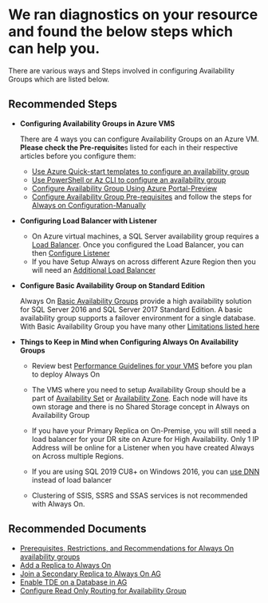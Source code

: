 <properties
	pageTitle="AlwaysOn Availability Groups - Configuration"
	description="AlwaysOn Availability Groups - Configuration"
	infoBubbleText="Database Backup Failure with Active lease Error"
	service="Microsoft.SqlVirtualMachine"
	resource="SqlVirtualMachines"
	ms.author="ujpat"	
	authors="ujpat"
	displayOrder="1"
	diagnosticScenario=""
	selfHelpType="diagnostics"
	supportTopicIds="32740063"
	resourceTags="windowsSQL"
	productPesIds="14745,16342"
	cloudEnvironments="public,fairfax, usnat, ussec, blackforest, mooncake"
	articleId="9d7b751e-c1b9-4fac-aa84-21f3b4157d0e"
	ownershipId="AzureData_AzureSQLVM"
/>

# We ran diagnostics on your resource and found the below steps which can help you.

<!--issueDescription-->
There are various ways and Steps involved in configuring Availability Groups which are listed below.
<!--/issueDescription-->

## **Recommended Steps**

- **Configuring Availability Groups in Azure VMS**

     There are 4 ways you can configure Availability Groups on an Azure VM. **Please check the Pre-requisite**s listed for each in their respective articles before you configure them:
 
  * [Use Azure Quick-start templates to configure an availability group](https://docs.microsoft.com/azure/azure-sql/virtual-machines/windows/availability-group-quickstart-template-configure)
  * [Use PowerShell or Az CLI to configure an availability group](https://docs.microsoft.com/azure/azure-sql/virtual-machines/windows/availability-group-az-commandline-configure?tabs=azure-cli)
  * [Configure Availability Group Using Azure Portal-Preview](https://docs.microsoft.com/azure/azure-sql/virtual-machines/windows/availability-group-azure-portal-configure?tabs=azure-cli)
  * [Configure Availability Group Pre-requisites](https://docs.microsoft.com/azure/azure-sql/virtual-machines/windows/availability-group-manually-configure-prerequisites-tutorial) and follow the steps for [Always on Configuration-Manually](https://docs.microsoft.com/azure/azure-sql/virtual-machines/windows/availability-group-manually-configure-tutorial)

* **Configuring Load Balancer with Listener**
  
    * On Azure virtual machines, a SQL Server availability group requires a [Load Balancer](https://docs.microsoft.com/azure/azure-sql/virtual-machines/windows/availability-group-manually-configure-tutorial#create-an-azure-load-balancer). Once you configured the Load Balancer, you can then [Configure Listener](https://docs.microsoft.com/azure/azure-sql/virtual-machines/windows/availability-group-manually-configure-tutorial#configure-listener)
    * If you have Setup Always on across different Azure Region then you will need an [Additional Load Balancer](https://docs.microsoft.com/azure/azure-sql/virtual-machines/windows/availability-group-manually-configure-multiple-regions#create-remote-replica)

 
* **Configure Basic Availability Group on Standard Edition**

  Always On [Basic Availability Groups](https://docs.microsoft.com/sql/database-engine/availability-groups/windows/basic-availability-groups-always-on-availability-groups?view=sql-server-ver15) provide a high availability solution for SQL Server 2016 and SQL Server 2017 Standard Edition. A basic availability group supports a failover environment for a single database.  With Basic Availability Group you have many other [Limitations listed here](https://docs.microsoft.com/sql/database-engine/availability-groups/windows/basic-availability-groups-always-on-availability-groups?view=sql-server-ver15#limitations)
  


* **Things to Keep in Mind when Configuring Always On Availability Groups**

   - Review best [Performance Guidelines for your VMS](https://docs.microsoft.com/azure/azure-sql/virtual-machines/windows/performance-guidelines-best-practices) before you plan to deploy Always On
   - The VMS where you need to setup Availability Group should be a part of [Availability Set](https://docs.microsoft.com/azure/virtual-machines/windows/tutorial-availability-sets#create-an-availability-set) or [Availability Zone](https://docs.microsoft.com/azure/availability-zones/az-overview). Each node will have its own storage and there is no Shared Storage concept in Always on Availability Group

  - If you have your Primary Replica on On-Premise, you will still need a load balancer for your DR site on Azure for High Availability. Only 1 IP Address will be online for a Listener when you have created Always on Across multiple Regions. 

  - If you are using SQL 2019 CU8+ on Windows 2016, you can [use DNN](https://docs.microsoft.com/azure/azure-sql/virtual-machines/windows/availability-group-distributed-network-name-dnn-listener-configure) instead of load balancer

  - Clustering of SSIS, SSRS and SSAS services is not recommended with Always On.


## **Recommended Documents**

* [Prerequisites, Restrictions, and Recommendations for Always On availability groups](https://docs.microsoft.com/sql/database-engine/availability-groups/windows/prereqs-restrictions-recommendations-always-on-availability?view=sql-server-ver15)
* [Add a Replica to Always On](https://docs.microsoft.com/sql/database-engine/availability-groups/windows/use-the-add-replica-to-availability-group-wizard-sql-server-management-studio?view=sql-server-ver15)
* [Join a Secondary Replica to Always On AG](https://docs.microsoft.com/sql/database-engine/availability-groups/windows/join-a-secondary-replica-to-an-availability-group-sql-server?view=sql-server-ver15)
* [Enable TDE on a Database in AG](https://techcommunity.microsoft.com/t5/sql-server-support/how-to-enable-tde-encryption-on-a-database-in-an-availability/ba-p/318086)
* [Configure Read Only Routing for Availability Group](https://docs.microsoft.com/sql/database-engine/availability-groups/windows/configure-read-only-routing-for-an-availability-group-sql-server?view=sql-server-ver15)


